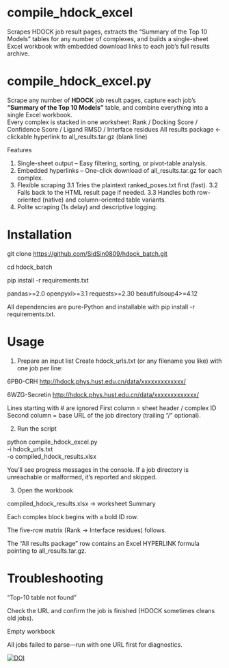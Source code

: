 # compile_hdock_excel
Scrapes HDOCK job result pages, extracts the “Summary of the Top 10 Models” tables for any number of complexes, and builds a single-sheet Excel workbook with embedded download links to each job’s full results archive.

# compile_hdock_excel.py
Scrape any number of **HDOCK** job result pages, capture each job’s  
**“Summary of the Top 10 Models”** table, and combine everything into a single
Excel workbook.  
Every complex is stacked in one worksheet:
<ComplexID> Rank / Docking Score / Confidence Score / Ligand RMSD / Interface residues All results package ← clickable hyperlink to all_results.tar.gz (blank line)

Features
1. Single-sheet output – Easy filtering, sorting, or pivot-table analysis.
2. Embedded hyperlinks – One-click download of all_results.tar.gz for
each complex.
3. Flexible scraping
3.1 Tries the plaintext ranked_poses.txt first (fast).
3.2 Falls back to the HTML result page if needed.
3.3 Handles both row-oriented (native) and column-oriented table variants.
4. Polite scraping (1s delay) and descriptive logging.

# Installation
git clone https://github.com/SidSin0809/hdock_batch.git

cd hdock_batch

pip install -r requirements.txt

pandas>=2.0
openpyxl>=3.1
requests>=2.30
beautifulsoup4>=4.12

All dependencies are pure-Python and installable with pip install -r requirements.txt.

# Usage
1. Prepare an input list
Create hdock_urls.txt (or any filename you like) with one job per line:

6PB0-CRH http://hdock.phys.hust.edu.cn/data/xxxxxxxxxxxxx/

6WZG-Secretin http://hdock.phys.hust.edu.cn/data/xxxxxxxxxxxxx/

Lines starting with # are ignored
First column = sheet header / complex ID
Second column = base URL of the job directory (trailing “/” optional).

2. Run the script

python compile_hdock_excel.py \
      -i hdock_urls.txt \
      -o compiled_hdock_results.xlsx

You’ll see progress messages in the console.
If a job directory is unreachable or malformed, it’s reported and skipped.

3. Open the workbook

compiled_hdock_results.xlsx → worksheet Summary

Each complex block begins with a bold ID row.

The five-row matrix (Rank → Interface residues) follows.

The “All results package” row contains an Excel HYPERLINK formula pointing to all_results.tar.gz.

# Troubleshooting
“Top-10 table not found”

Check the URL and confirm the job is finished (HDOCK sometimes cleans
old jobs).

Empty workbook

All jobs failed to parse—run with one URL first for diagnostics.

[![DOI](https://zenodo.org/badge/994095810.svg)](https://doi.org/10.5281/zenodo.17038546)
